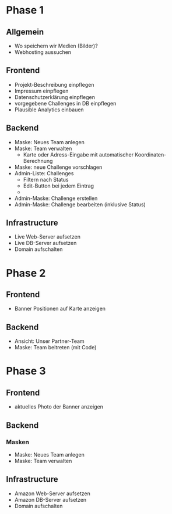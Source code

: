 # Phase 1
## Allgemein
- Wo speichern wir Medien (Bilder)?
- Webhosting aussuchen


## Frontend
- Projekt-Beschreibung einpflegen
- Impressum einpflegen
- Datenschutzerklärung einpflegen
- vorgegebene Challenges in DB einpflegen
- Plausible Analytics einbauen

## Backend
- Maske: Neues Team anlegen
- Maske: Team verwalten
  - Karte oder Adress-Eingabe mit automatischer Koordinaten-Berechnung
- Maske: neue Challenge vorschlagen
- Admin-Liste: Challenges
  - Filtern nach Status
  - Edit-Button bei jedem Eintrag
  - 
- Admin-Maske: Challenge erstellen
- Admin-Maske: Challenge bearbeiten (inklusive Status)

## Infrastructure
- Live Web-Server aufsetzen
- Live DB-Server aufsetzen
- Domain aufschalten


# Phase 2

## Frontend
- Banner Positionen auf Karte anzeigen

## Backend
- Ansicht: Unser Partner-Team
- Maske: Team beitreten (mit Code) 


# Phase 3

## Frontend
- aktuelles Photo der Banner anzeigen

## Backend
### Masken
- Maske: Neues Team anlegen
- Maske: Team verwalten


## Infrastructure
- Amazon Web-Server aufsetzen
- Amazon DB-Server aufsetzen
- Domain aufschalten



